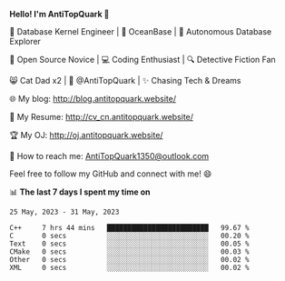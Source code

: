 
**Hello! I'm AntiTopQuark 👋**

🔧 Database Kernel Engineer | 🌊 OceanBase | 🤖 Autonomous Database Explorer

🌱 Open Source Novice | 💻 Coding Enthusiast | 🔍 Detective Fiction Fan

😸 Cat Dad x2 | 🎉 @AntiTopQuark | ✨ Chasing Tech & Dreams

🌐 My blog: http://blog.antitopquark.website/

📄 My Resume: http://cv_cn.antitopquark.website/

🏆 My OJ: http://oj.antitopquark.website/

📧 How to reach me: AntiTopQuark1350@outlook.com

Feel free to follow my GitHub and connect with me! 😄

📊 **The last 7 days I spent my time on** 

<!--START_SECTION:waka-->
```text
25 May, 2023 - 31 May, 2023

C++     7 hrs 44 mins   █████████████████████████   99.67 % 
C       0 secs          ░░░░░░░░░░░░░░░░░░░░░░░░░   00.20 % 
Text    0 secs          ░░░░░░░░░░░░░░░░░░░░░░░░░   00.05 % 
CMake   0 secs          ░░░░░░░░░░░░░░░░░░░░░░░░░   00.03 % 
Other   0 secs          ░░░░░░░░░░░░░░░░░░░░░░░░░   00.02 % 
XML     0 secs          ░░░░░░░░░░░░░░░░░░░░░░░░░   00.02 %
```
<!--END_SECTION:waka-->


